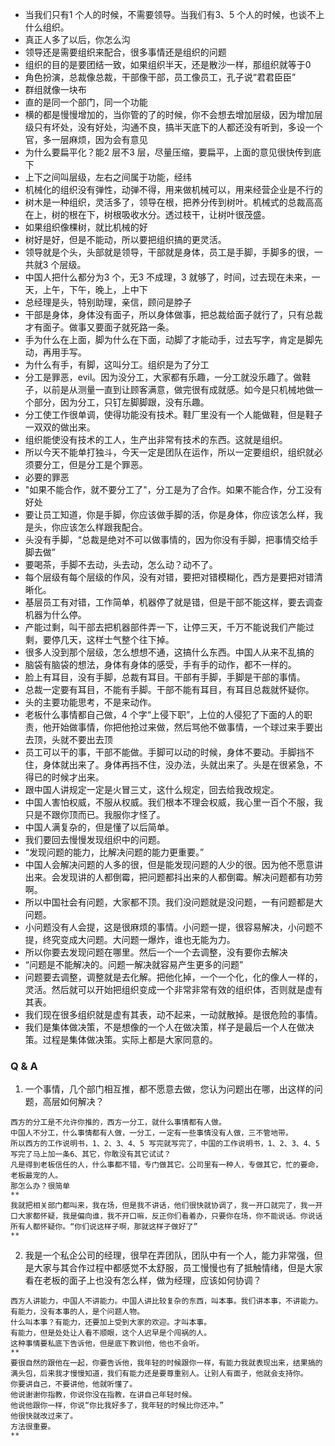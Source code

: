 - 当我们只有1 个人的时候，不需要领导。当我们有3、5 个人的时候，也谈不上什么组织。
- 真正人多了以后，你怎么沟
- 领导还是需要组织来配合，很多事情还是组织的问题
- 组织的目的是要团结一致，如果组织半天，还是散沙一样，那组织就等于0
- 角色扮演，总裁像总裁，干部像干部，员工像员工，孔子说“君君臣臣”
- 群组就像一块布
- 直的是同一个部门，同一个功能
- 横的都是慢慢增加的，当你管的了的时候，你不会想去增加层级，因为增加层级只有坏处，没有好处，沟通不良，搞半天底下的人都还没有听到，多设一个官，多一层麻烦，因为会有意见
- 为什么要扁平化？能2 层不3 层，尽量压缩，要扁平，上面的意见很快传到底下
- 上下之间叫层级，左右之间属于功能，经纬
- 机械化的组织没有弹性，动弹不得，用来做机械可以，用来经营企业是不行的
- 树木是一种组织，灵活多了，领导在根，把养分传到树叶。机械式的总裁高高在上，树的根在下，树根吸收水分。透过枝干，让树叶很茂盛。
- 如果组织像棵树，就比机械的好
- 树好是好，但是不能动，所以要把组织搞的更灵活。
- 领导就是个头，头部就是领导，干部就是身体，员工是手脚，手脚多的很，一共就3 个层级。
- 中国人把什么都分为3 个，无3 不成理，3 就够了，时间，过去现在未来，一天，上午，下午，晚上，上中下
- 总经理是头，特别助理，亲信，顾问是脖子
- 干部是身体，身体没有面子，所以身体做事，把总裁给面子就行了，只有总裁才有面子。做事又要面子就死路一条。
- 手为什么在上面，脚为什么在下面，动脚了才能动手，过去写字，肯定是脚先动，再用手写。
- 为什么有手，有脚，这叫分工。组织是为了分工
- 分工是罪恶，evil。因为没分工，大家都有乐趣，一分工就没乐趣了。做鞋子，以前是从测量一直到让顾客满意，做完很有成就感。如今是只机械地做一个部分，因为分工，只钉左脚脚跟，没有乐趣。
- 分工使工作很单调，使得功能没有技术。鞋厂里没有一个人能做鞋，但是鞋子一双双的做出来。
- 组织能使没有技术的工人，生产出非常有技术的东西。这就是组织。
- 所以今天不能单打独斗，今天一定是团队在运作，所以一定要组织，组织就必须要分工，但是分工是个罪恶。
- 必要的罪恶
- "如果不能合作，就不要分工了"，分工是为了合作。如果不能合作，分工没有好处
- 要让员工知道，你是手脚，你应该做手脚的活，你是身体，你应该怎么样，我是头，你应该怎么样跟我配合。
- 头没有手脚，“总裁是绝对不可以做事情的，因为你没有手脚，把事情交给手脚去做”
- 要喝茶，手脚不去动，头去动，怎么动？动不了。
- 每个层级有每个层级的作风，没有对错，要把对错模糊化，西方是要把对错清晰化。
- 基层员工有对错，工作简单，机器停了就是错，但是干部不能这样，要去调查机器为什么停。
- 产能过剩，叫干部去把机器部件弄一下，让停三天，千万不能说我们产能过剩，要停几天，这样士气整个往下掉。
- 很多人没到那个层级，怎么想想不通，这搞什么东西。中国人从来不乱搞的
- 脑袋有脑袋的想法，身体有身体的感受，手有手的动作，都不一样的。
- 脸上有耳目，没有手脚，总裁有耳目。干部有手脚，手脚是干部的事情。
- 总裁一定要有耳目，不能有手脚。干部不能有耳目，有耳目总裁就怀疑你。
- 头的主要功能思考，不是来动作。
- 老板什么事情都自己做，4 个字“上侵下职”，上位的人侵犯了下面的人的职责，他开始做事情，你把他抢过来做，然后骂他不做事情，一个球过来手要出去顶，头就不要出去顶
- 员工可以干的事，干部不能做。手脚可以动的时候，身体不要动。手脚挡不住，身体就出来了。身体再挡不住，没办法，头就出来了。头是在很紧急，不得已的时候才出来。
- 跟中国人讲规定一定是火冒三丈，这什么规定，回去给我改规定。
- 中国人害怕权威，不服从权威。我们根本不理会权威，我心里一百个不服，我只是不跟你顶而已。我服你才怪了。
- 中国人满复杂的，但是懂了以后简单。
- 我们要回去慢慢发现组织中的问题。
- “发现问题的能力，比解决问题的能力更重要。”
- 中国人会解决问题的人多的很，但是能发现问题的人少的很。因为他不愿意讲出来。会发现讲的人都倒霉，把问题都抖出来的人都倒霉。解决问题都有功劳啊。
- 所以中国社会有问题，大家都不顶。我们没问题就是没问题，一有问题都是大问题。
- 小问题没有人会提，这是很麻烦的事情。小问题一提，很容易解决，小问题不提，终究变成大问题。大问题一爆炸，谁也无能为力。
- 所以你要去发现问题在哪里。然后一个一个去调整，没有要你去解决
- “问题是不能解决的。问题一解决就容易产生更多的问题”
- 问题要去调整，调整就是去化解。把他化掉，一个一个化，化的像人一样的，灵活。然后就可以开始把组织变成一个非常非常有效的组织体，否则就是虚有其表。
- 我们现在很多组织就是虚有其表，动不起来，一动就散掉。是很危险的事情。
- 我们是集体做决策，不是想像的一个人在做决策，样子是最后一个人在做决策。过程是集体做决策。实际上都是大家同意的。


### Q & A

1. 一个事情，几个部门相互推，都不愿意去做，您认为问题出在哪，出这样的问题，高层如何解决？
```
西方的分工是不允许你推的，西方一分工，就什么事情都有人做。
中国人不分工，什么事情都有人做，一分工，一定有一些事情没有人做，三不管地带。
所以西方的工作说明书，1、2、3、4、5 写完就写完了，中国的工作说明书，1、2、3、4、5 写完了马上加一条6、其它，你敢没有其它试试？
凡是得到老板信任的人，什么事都不错，专门做其它。公司里有一种人，专做其它，忙的要命，老板最宠的人。
那怎么办？很简单
**
我就把相关部门都叫来，我在场，但是我不讲话，他们很快就协调了，我一开口就完了，我一开口大家都怀疑，我是偏向谁，我不开口嘛，反正你们看着办，只要你在场，你不能说话。你说话所有人都怀疑你。“你们说这样子啊，那就这样子做好了”
**
```
2. 我是一个私企公司的经理，很早在弄团队，团队中有一个人，能力非常强，但是大家与其合作过程中都感觉不太舒服，员工慢慢也有了抵触情绪，但是大家看在老板的面子上也没有怎么样，做为经理，应该如何协调？
```
西方人讲能力，中国人不讲能力。中国人讲比较复杂的东西，叫本事。我们讲本事，不讲能力。
有能力，没有本事的人，是个问题人物。
什么叫本事？有能力，还要加上受到大家的欢迎。才叫本事。
有能力，但是处处让人看不顺眼，这个人迟早是个闯祸的人。
这种事情要私底下告诉他，但是底下教训他，他也不会听。
**
要很自然的跟他在一起，你要告诉他，我年轻的时候跟你一样，有能力我就表现出来，结果搞的满头包，后来我才慢慢知道，我们有能力还是要尊重别人。让别人有面子，他就会支持你。
你要讲自己，不要讲他，他就听懂了。
他说谢谢你指教，你说你没在指教，在讲自己年轻时候。
他说他跟你一样，你说“你比我好多了，我年轻的时候比你还冲。”
他很快就改过来了。
方法很重要。
**
```
